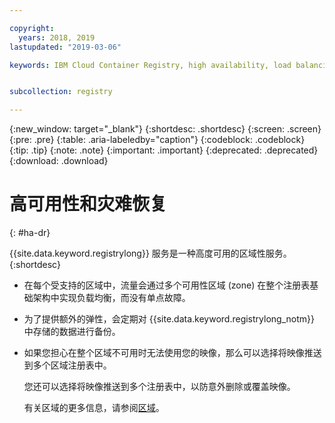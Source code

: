 ```yaml
---

copyright:
  years: 2018, 2019
lastupdated: "2019-03-06"

keywords: IBM Cloud Container Registry, high availability, load balancing, back ups, 


subcollection: registry

---
```


{:new_window: target="_blank"}
{:shortdesc: .shortdesc}
{:screen: .screen}
{:pre: .pre}
{:table: .aria-labeledby="caption"}
{:codeblock: .codeblock}
{:tip: .tip}
{:note: .note}
{:important: .important}
{:deprecated: .deprecated}
{:download: .download}

# 高可用性和灾难恢复
{: #ha-dr}

{{site.data.keyword.registrylong}} 服务是一种高度可用的区域性服务。
{:shortdesc}

* 在每个受支持的区域中，流量会通过多个可用性区域 (zone) 在整个注册表基础架构中实现负载均衡，而没有单点故障。

* 为了提供额外的弹性，会定期对 {{site.data.keyword.registrylong_notm}} 中存储的数据进行备份。

* 如果您担心在整个区域不可用时无法使用您的映像，那么可以选择将映像推送到多个区域注册表中。
  
  您还可以选择将映像推送到多个注册表中，以防意外删除或覆盖映像。

  有关区域的更多信息，请参阅[区域](/docs/services/Registry?topic=registry-registry_overview#registry_regions)。
